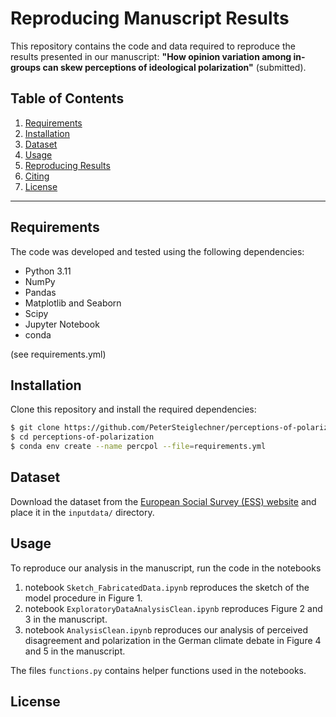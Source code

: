 # Reproducing Manuscript Results

This repository contains the code and data required to reproduce the results presented in our manuscript: **"How opinion variation among in-groups can skew perceptions of ideological polarization"** (submitted).

## Table of Contents
1. [Requirements](#requirements)
2. [Installation](#installation)
3. [Dataset](#dataset)
4. [Usage](#usage)
5. [Reproducing Results](#reproducing-results)
6. [Citing](#citing)
7. [License](#license)

---

## Requirements
The code was developed and tested using the following dependencies:
- Python 3.11
- NumPy
- Pandas
- Matplotlib and Seaborn
- Scipy
- Jupyter Notebook
- conda

(see requirements.yml)

## Installation
Clone this repository and install the required dependencies:

```bash
$ git clone https://github.com/PeterSteiglechner/perceptions-of-polarization.git
$ cd perceptions-of-polarization
$ conda env create --name percpol --file=requirements.yml
```

## Dataset
Download the dataset from the [European Social Survey (ESS) website](https://ess.sikt.no/en/) and place it in the `inputdata/` directory.


## Usage
To reproduce our analysis in the manuscript, run the code in the notebooks

1. notebook `Sketch_FabricatedData.ipynb` reproduces the sketch of the model procedure in Figure 1.
2. notebook `ExploratoryDataAnalysisClean.ipynb` reproduces Figure 2 and 3 in the manuscript.
3. notebook `AnalysisClean.ipynb` reproduces our analysis of perceived disagreement and polarization in the German climate debate in Figure 4 and 5 in the manuscript.

The files `functions.py` contains helper functions used in the notebooks. 

## License